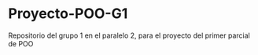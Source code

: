 # Proyecto-POO-G1
Repositorio del grupo 1 en el paralelo 2, para el proyecto del primer parcial de POO
